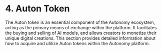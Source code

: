 # 4. Auton Token

The Auton token is an essential component of the Autonomy ecosystem, acting as the primary means of exchange within the platform. It facilitates the buying and selling of AI models, and allows creators to monetize their unique digital creations. This section provides detailed information about how to acquire and utilize Auton tokens within the Autonomy platform.
